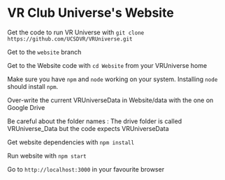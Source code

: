# VR Club Universe's Website

Get the code to run VR Universe with `git clone https://github.com/UCSDVR/VRUniverse.git` 

Get to the `website` branch

Get to the Website code with `cd Website` from your VRUniverse home

Make sure you have `npm` and `node` working on your system. Installing `node` should install `npm`. 

Over-write the current VRUniverseData in Website/data with the one on Google Drive

Be careful about the folder names : The drive folder is called VRUniverse_Data but the code expects VRUniverseData

Get website dependencies with `npm install`

Run website with `npm start`

Go to `http://localhost:3000` in your favourite browser
